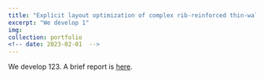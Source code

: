 ```yaml
---
title: "Explicit layout optimization of complex rib-reinforced thin-walled structures"
excerpt: "We develop 1"
img:
collection: portfolio
<!-- date: 2023-02-01  -->
---
```


We develop 123. A brief report is [here](https://mp.weixin.qq.com/s/OWDfmj_O-H5XFtakNkWQew).
